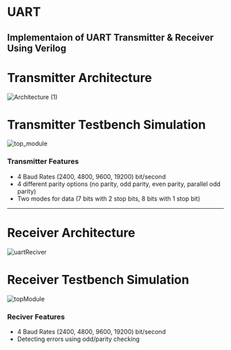 # UART
## Implementaion of UART Transmitter & Receiver Using Verilog

# Transmitter Architecture

![Architecture (1)](https://user-images.githubusercontent.com/32411364/184368156-fef717d7-9a34-4214-93ca-485cb9c555f7.png)

# Transmitter Testbench Simulation 

![top_module](https://user-images.githubusercontent.com/32411364/184368352-e7f8750c-ee09-4de1-989b-9199bdbbfc9a.JPG)

### Transmitter Features

- 4 Baud Rates (2400, 4800, 9600, 19200) bit/second 
- 4 different parity options (no parity, odd parity, even parity, parallel odd parity)
- Two modes for data (7 bits with 2 stop bits, 8 bits with 1 stop bit)

***

# Receiver Architecture

![uartReciver](https://user-images.githubusercontent.com/32411364/186517384-0be894b8-45b4-440d-84bf-ce2f00dbd532.png)

# Receiver Testbench Simulation 

![topModule](https://user-images.githubusercontent.com/32411364/186517450-ae63ca16-44ce-4892-ae88-e7cabcff486f.PNG)

### Reciver Features

- 4 Baud Rates (2400, 4800, 9600, 19200) bit/second 
- Detecting errors using odd/parity checking

